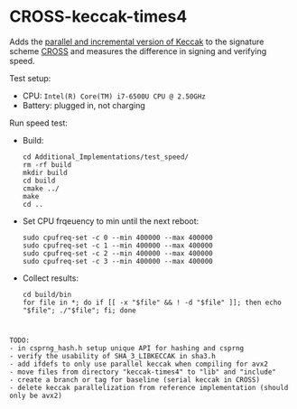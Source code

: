 # CROSS-keccak-times4

Adds the [parallel and incremental version of Keccak](https://github.com/rtjk/keccak-parallel-incremental) to the signature scheme [CROSS](https://www.cross-crypto.com/) and measures the difference in signing and verifying speed.

Test setup:
* CPU: `Intel(R) Core(TM) i7-6500U CPU @ 2.50GHz`
* Battery: plugged in, not charging

Run speed test:
* Build:
    ```
    cd Additional_Implementations/test_speed/
    rm -rf build
    mkdir build
    cd build
    cmake ../
    make
    cd ..
    ```
* Set CPU frqeuency to min until the next reboot:
    ```
    sudo cpufreq-set -c 0 --min 400000 --max 400000
    sudo cpufreq-set -c 1 --min 400000 --max 400000
    sudo cpufreq-set -c 2 --min 400000 --max 400000
    sudo cpufreq-set -c 3 --min 400000 --max 400000
    ```
* Collect results:
    ```
    cd build/bin
    for file in *; do if [[ -x "$file" && ! -d "$file" ]]; then echo "$file"; ./"$file"; fi; done
    ```

#

```
TODO:
- in csprng_hash.h setup unique API for hashing and csprng
- verify the usability of SHA_3_LIBKECCAK in sha3.h
- add ifdefs to only use parallel keccak when compiling for avx2
- move files from directory "keccak-times4" to "lib" and "include"
- create a branch or tag for baseline (serial keccak in CROSS)
- delete keccak parallelization from reference implementation (should only be avx2)
```